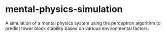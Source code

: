 # mental-physics-simulation
A simulation of a mental physics system using the perceptron algorithm to predict tower block stability based on various environmental factors.
